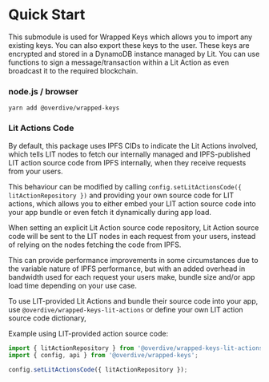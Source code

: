 # Quick Start

This submodule is used for Wrapped Keys which allows you to import any existing keys. You can also export these keys to the user. These keys are encrypted and stored in a DynamoDB instance managed by Lit. You can use functions to sign a message/transaction within a Lit Action as even broadcast it to the required blockchain.

### node.js / browser

```
yarn add @overdive/wrapped-keys
```

### Lit Actions Code

By default, this package uses IPFS CIDs to indicate the Lit Actions involved, which tells LIT nodes to fetch our internally managed and IPFS-published LIT action source code from IPFS internally, when they receive requests from your users.

This behaviour can be modified by calling `config.setLitActionsCode({ litActionRepository })` and providing your own source code for LIT actions, which allows you to either embed your LIT action source code into your app bundle or even fetch it dynamically during app load.

When setting an explicit Lit Action source code repository, Lit Action source code will be sent to the LIT nodes in each request from your users, instead of relying on the nodes fetching the code from IPFS.

This can provide performance improvements in some circumstances due to the variable nature of IPFS performance, but with an added overhead in bandwidth used for each request your users make, bundle size and/or app load time depending on your use case.

To use LIT-provided Lit Actions and bundle their source code into your app, use `@overdive/wrapped-keys-lit-actions` or define your own LIT action source code dictionary,

Example using LIT-provided action source code:

```javascript
import { litActionRepository } from '@overdive/wrapped-keys-lit-actions';
import { config, api } from '@overdive/wrapped-keys';

config.setLitActionsCode({ litActionRepository });
```

